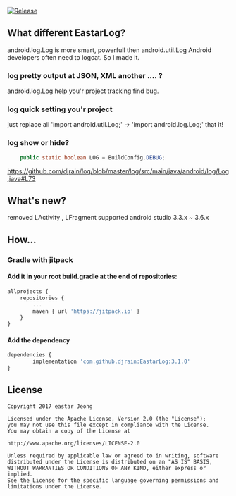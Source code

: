 [![Release](https://jitpack.io/v/djrain/EastarLog.svg)](https://jitpack.io/#djrain/EastarLog)

## What different EastarLog?

android.log.Log is more smart, powerfull then android.util.Log
Android developers often need to logcat.
So I made it.

### log pretty output at JSON, XML another .... ?
android.log.Log help you'r project tracking find bug.

### log quick setting you'r project
just replace all 'import android.util.Log;' -> 'import android.log.Log;' that it!

### log show or hide?
```java
	public static boolean LOG = BuildConfig.DEBUG;
```
https://github.com/djrain/log/blob/master/log/src/main/java/android/log/Log.java#L73



## What's new?
removed LActivity , LFragment
supported android studio 3.3.x ~ 3.6.x


## How...

### Gradle with jitpack

#### Add it in your root build.gradle at the end of repositories:
```javascript
allprojects {
	repositories {
		...
		maven { url 'https://jitpack.io' }
	}
}
```
#### Add the dependency
```javascript
dependencies {
        implementation 'com.github.djrain:EastarLog:3.1.0'
}
```

## License 
 ```code
Copyright 2017 eastar Jeong

Licensed under the Apache License, Version 2.0 (the "License");
you may not use this file except in compliance with the License.
You may obtain a copy of the License at

http://www.apache.org/licenses/LICENSE-2.0

Unless required by applicable law or agreed to in writing, software
distributed under the License is distributed on an "AS IS" BASIS,
WITHOUT WARRANTIES OR CONDITIONS OF ANY KIND, either express or implied.
See the License for the specific language governing permissions and
limitations under the License.
```
